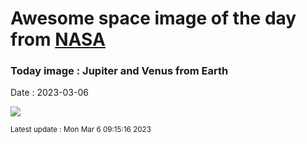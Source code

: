 
# Awesome space image of the day from [NASA](https://api.nasa.gov/)

### Today image : Jupiter and Venus from Earth
Date : 2023-03-06

![](https://apod.nasa.gov/apod/image/2303/jupiterpersonvenus_nikodem_960.jpg)

<small>Latest update : Mon Mar  6 09:15:16 2023</small>
        